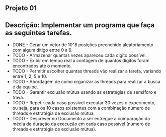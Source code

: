 ## Projeto 01

## Descrição: Implementar um programa que faça as seguintes tarefas.
* DONE - Gerar um vetor de 10^8 posições preenchido aleatoriamento com algum dítigo entre 0 a 9.
* TODO - Armazenar quantas vezes apareceu cada digito possível.
* TODO - Exibir em tempo real a contagem de quantos digitos foram encontrados até o momento.
* TODO - Permitir escolher quantas threads vão realizar a tarefa, variando entre 1, 2, 5 e 10.
* TODO - Abordagem de como organizar as threads para realizar a busca é da equipe.
* TODO - Garantir exclusão mútua usando as estratégias de semáforo e trava.
* TODO - Repetir cada caso possível executar 30 vezes o experimento, ou seja, para os 10 casos existentes com a combinação número de threads e estratégia de exclusão mútua.
* TODO - Descrever no Documento a ser entregue a comparação da média de duração da execução em cada caso possível (número de threads e estratégia de exclusão mútua).